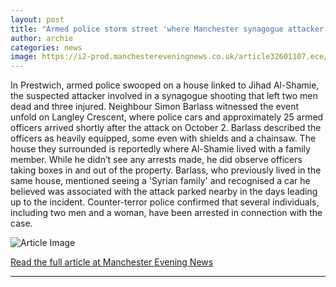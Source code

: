 ```yaml
---
layout: post
title: "Armed police storm street 'where Manchester synagogue attacker Jihad Al-Shamie lived' as neighbour says he saw car used in attack there days ago"
author: archie
categories: news
image: https://i2-prod.manchestereveningnews.co.uk/article32601107.ece/ALTERNATES/s1200/0_Screenshot-2025-10-02-at-213315.png
---
```

In Prestwich, armed police swooped on a house linked to Jihad Al-Shamie, the suspected attacker involved in a synagogue shooting that left two men dead and three injured. Neighbour Simon Barlass witnessed the event unfold on Langley Crescent, where police cars and approximately 25 armed officers arrived shortly after the attack on October 2. Barlass described the officers as heavily equipped, some even with shields and a chainsaw. The house they surrounded is reportedly where Al-Shamie lived with a family member. While he didn’t see any arrests made, he did observe officers taking boxes in and out of the property. Barlass, who previously lived in the same house, mentioned seeing a 'Syrian family' and recognised a car he believed was associated with the attack parked nearby in the days leading up to the incident. Counter-terror police confirmed that several individuals, including two men and a woman, have been arrested in connection with the case.

![Article Image](https://i2-prod.manchestereveningnews.co.uk/article32601107.ece/ALTERNATES/s1200/0_Screenshot-2025-10-02-at-213315.png)

[Read the full article at Manchester Evening News](https://www.manchestereveningnews.co.uk/news/greater-manchester-news/armed-police-storm-street-where-32601103)

---
